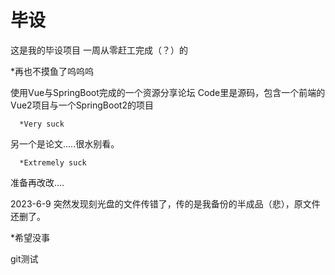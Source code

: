 # 毕设
这是我的毕设项目
一周从零赶工完成（？）的

*再也不摸鱼了呜呜呜

使用Vue与SpringBoot完成的一个资源分享论坛
Code里是源码，包含一个前端的Vue2项目与一个SpringBoot2的项目

      *Very suck
      
 另一个是论文.....很水别看。
 
      *Extremely suck

准备再改改....

2023-6-9
突然发现刻光盘的文件传错了，传的是我备份的半成品（悲），原文件还删了。


*希望没事

git测试